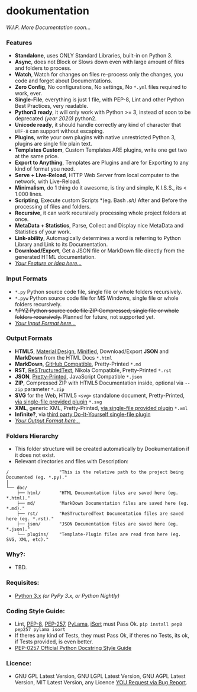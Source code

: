 # dookumentation


*W.I.P.  More Documentation soon...*

### Features

- **Standalone**, uses ONLY Standard Libraries, built-in on Python 3.
- **Async**, does not Block or Slows down even with large amount of files and folders to process.
- **Watch**, Watch for changes on files re-process only the changes, you code and forget about Documentations.
- **Zero Config**, No configurations, No settings, No `*.yml` files required to work, ever.
- **Single-File**, everything is just 1 file, with PEP-8, Lint and other Python Best Practices, very readable.
- **Python3 ready**, it will only work with Python >= 3, instead of soon to be deprecated *(year 2020)* python2.
- **Unicode ready**, it should handle correctly any kind of character that `UTF-8` can support without escaping.
- **Plugins**, write your own plugins with native unrestricted Python 3, plugins are single file plain text.
- **Templates Custom**, Custom Templates ARE plugins, write one get two at the same price.
- **Export to Anything**, Templates are Plugins and are for Exporting to any kind of format you need.
- **Serve + Live-Reload**, HTTP Web Server from local computer to the network, with Live-Reload.
- **Minimalism**, do 1 thing do it awesome, is tiny and simple, K.I.S.S., its < 1.000 lines.
- **Scripting**, Execute custom Scripts *(eg. Bash *.sh)* After and Before the processing of files and folders.
- **Recursive**, it can work recursively processing whole project folders at once.
- **MetaData + Statistics**, Parse, Collect and Display nice MetaData and Statistics of your work.
- **Link-ability**, Automagically determines a word is referring to Python Library and Link to its Documentation.
- **Download/Export**, Get a JSON file or MarkDown file directly from the generated HTML documentation.
- [*Your Feature or idea here...*](https://github.com/juancarlospaco/dookumentation/pulls "Send new Features")


### Input Formats

- `*.py` Python source code file, single file or whole folders recursively.
- `*.pyw` Python source code file for MS Windows, single file or whole folders recursively.
- ~~*.PYZ Python source code file ZIP Compressed, single file or whole folders recursively.~~ Planned for future, not supported yet.
- [*Your Input Format here...*](https://github.com/juancarlospaco/dookumentation/pulls "Send new Input Formats")


### Output Formats

- **HTML5**, [Material Design](http://www.getmdl.io "Material Design"), [Minified](https://github.com/juancarlospaco/css-html-js-minify#css-html-js-minify "Im Author of an HTML, CSS, JS minifier"), Download/Export **JSON** and **MarkDown** from the HTML Docs `*.html`
- **MarkDown**, [GitHub Compatible](https://help.github.com/articles/github-flavored-markdown "GitHub Flavored Markdown"), Pretty-Printed `*.md`
- **RST**, [ReSTructuredText](http://docutils.sourceforge.net/rst.html "ReSTructuredText Home Page"), Nikola Compatible, Pretty-Printed `*.rst`
- **JSON**, [Pretty-Printed](https://gist.github.com/juancarlospaco/358bcefc7df07bdc6b80#gistcomment-1573844 "Gist used to Pretty-Print the JSON"), JavaScript Compatible `*.json`
- **ZIP**, Compressed ZIP with HTML5 Documentation inside, optional via `--zip` parameter `*.zip`
- **SVG** for the Web, HTML5 `<svg>` standalone document, Pretty-Printed, [via single-file provided plugin](https://github.com/juancarlospaco/dookumentation/blob/master/plugins/template.svg "SVG Template-Plugin") `*.svg`
- **XML**, generic XML, Pretty-Printed, [via single-file provided plugin](https://github.com/juancarlospaco/dookumentation/blob/master/plugins/template.xml "XML Template-Plugin") `*.xml`
- **Infinite?**, via [third party Do-It-Yourself single-file plugin](https://gist.github.com/juancarlospaco/97a6a09d64b190a630ad#gistcomment-1576482 "Write 1 file, export 1 new format !")
- [*Your Output Format here...*](https://github.com/juancarlospaco/dookumentation/pulls "Send new Output Formats by sending your Plugins")


### Folders Hierarchy 

- This folder structure will be created automatically by Dookumentation if it does not exist.
- Relevant directories and files with Description:

```
/                   "This is the relative path to the project being Documented (eg. *.py)."
│
└── doc/
    ├── html/       "HTML Documentation files are saved here (eg. *.html)."
    ├── md/         "MarkDown Documentation files are saved here (eg. *.md)."
    ├── rst/        "ReSTructuredText Documentation files are saved here (eg. *.rst)."
    ├── json/       "JSON Documentation files are saved here (eg. *.json)."
    └── plugins/    "Template-Plugin files are read from here (eg. SVG, XML, etc)."
```


### Why?:

- TBD.


### Requisites:

- [Python 3.x](https://www.python.org "Python Homepage") *(or PyPy 3.x, or Python Nightly)*


### Coding Style Guide:

- Lint, [PEP-8](https://www.python.org/dev/peps/pep-0008), [PEP-257](https://www.python.org/dev/peps/pep-0257), [PyLama](https://github.com/klen/pylama#-pylama), [iSort](https://github.com/timothycrosley/isort) must Pass Ok. `pip install pep8 pep257 pylama isort`
- If theres any kind of Tests, they must Pass Ok, if theres no Tests, its ok, if Tests provided, is even better.
- [PEP-0257 Official Python Docstring Style Guide](https://www.python.org/dev/peps/pep-0257/)


### Licence:

- GNU GPL Latest Version, GNU LGPL Latest Version, GNU AGPL Latest Version, MIT Latest Version, any Licence [YOU Request via Bug Report](https://github.com/juancarlospaco/dookumentation/issues/new).
